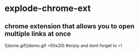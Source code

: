 # explode-chrome-ext
chrome extension that allows you to open multiple links at once
---
![dome.gif](demo.gif =50x20)
#enjoy and dont forget to :star:!